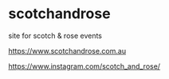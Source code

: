 # scotchandrose
site for scotch &amp; rose events


https://www.scotchandrose.com.au

https://www.instagram.com/scotch_and_rose/
